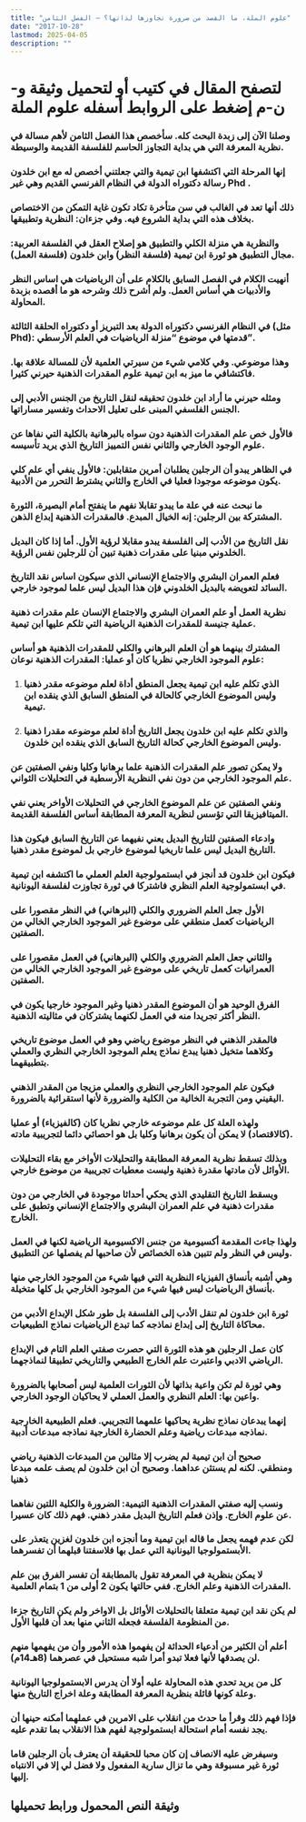 ```yaml
---
title: "علوم الملة، ما القصد من ضرورة تجاوزها لذاتها؟ – الفصل الثامن"
date: "2017-10-28"
lastmod: 2025-04-05
description: ""
---
```

# **لتصفح المقال في كتيب أو لتحميل وثيقة و-ن-م إضغط على الروابط أسفله** **علوم الملة**

### وصلنا الآن إلى زبدة البحث كله. سأخصص هذا الفصل الثامن لأهم مسالة في نظرية المعرفة التي هي بداية التجاوز الحاسم للفلسفة القديمة والوسيطة.

### إنها المرحلة التي اكتشفها ابن تيمية والتي جعلتني أخصص له مع ابن خلدون رسالة دكتوراه الدولة في النظام الفرنسي القديم وهي غير Phd .

### ذلك أنها تعد في الغالب في سن متأخرة تكاد تكون غاية التمكن من الاختصاص بخلاف هذه التي بداية الشروع فيه. وفي جزءان: النظرية وتطبيقها.

### والنظرية هي منزلة الكلي والتطبيق هو إصلاح العقل في الفلسفة العربية: مجال التطبيق هو ثورة ابن تيمية (فلسفة النظر) وابن خلدون (فلسفة العمل).

### أنهيت الكلام في الفصل السابق بالكلام على أن الرياضيات هي اساس النظر والأدبيات هي أساس العمل. ولم أشرح ذلك وشرحه هو ما أقصده بزبدة المحاولة.

### في النظام الفرنسي دكتوراه الدولة بعد التبريز أو دكتوراه الحلقة الثالثة (مثل Phd): قدمتها في موضوع “منزلة الرياضيات في العلم الأرسطي”.

### وهذا موضوعي. وفي كلامي شيء من سيرتي العلمية لأن للمسالة علاقة بها. فاكتشافي ما ميز به ابن تيمية علوم المقدرات الذهنية حيرني كثيرا.

### ومثله حيرني ما أراد ابن خلدون تحقيقه لنقل التاريخ من الجنس الأدبي إلى الجنس الفلسفي المبنى على تعليل الاحداث وتفسير مساراتها.

### فالأول خص علم المقدرات الذهنية دون سواه بالبرهانية بالكلية التي نفاها عن علوم الوجود الخارجي والثاني نفس التمييز التاريخ الذي يريد تأسيسه.

### في الظاهر يبدو أن الرجلين يطلبان أمرين متقابلين: فالأول ينفي أي علم كلي يكون موضوعه موجودا فعليا في الخارج والثاني يشترط التحرر من الأدبية.

### ما نبحث عنه في علة ما يبدو تقابلا نفهم ما ينفتح أمام البصيرة، الثورة المشتركة بين الرجلين: إنه الخيال المبدع. فالمقدرات الذهنية إبداع الذهن.

### نقل التاريخ من الأدب إلى الفلسفة يبدو مقابلا لرؤية الأول. أما إذا كان البديل الخلدوني مبنيا على مقدرات ذهنية تبين أن للرجلين نفس الرؤية.

### فعلم العمران البشري والاجتماع الإنساني الذي سيكون اساس نقد التاريخ السائد لتعويضه بالبديل الخلدوني فإن هذا البديل ليس علما لموجود خارجي.

### نظرية العمل أو علم العمران البشري والاجتماع الإنسان علم مقدرات ذهنية عملية جنيسة للمقدرات الذهنية الرياضية التي تلكم عليها ابن تيمية.

### المشترك بينهما هو أن العلم البرهاني والكلي للمقدرات الذهنية هو أساس علوم الموجود الخارجي نظريا كان أو عمليا: المقدرات الذهنية نوعان:

1. ### الذي تكلم عليه ابن تيمية يجعل المنطق أداة لعلم موضوعه مقدر ذهنيا وليس الموضوع الخارجي كالحالة في المنطق السابق الذي ينقده ابن تيمية.
2. ### والذي تكلم عليه ابن خلدون يجعل التاريخ أداة لعلم موضوعه مقدرا ذهنيا وليس الموضوع الخارجي كحالة التاريخ السابق الذي ينقده ابن خلدون.

### ولا يمكن تصور علم المقدرات الذهنية علما برهانيا وكليا ونفي الصفتين عن علم الموجود الخارجي من دون نفي النظرية الأرسطية في التحليلات الثواني.

### ونفي الصفتين عن علم الموضوع الخارجي في التحليلات الأواخر يعني نفي الميتافيزيقا التي تؤسس لنظرية المعرفة المطابقة أساس الفلسفة القديمة.

### وادعاء الصفتين للتاريخ البديل يعني نفيهما عن التاريخ السابق فيكون هذا التاريخ البديل ليس علما تاريخيا لموضوع خارجي بل لموضوع مقدر ذهنيا.

### فيكون ابن خلدون قد أنجز في ابستمولوجية العلم العملي ما اكتشفه ابن تيمية في ابستمولوجية العلم النظري فاشتركا في ثورة تجاوزت لفلسفة اليونانية.

### الأول جعل العلم الضروري والكلي (البرهاني) في النظر مقصورا على الرياضيات كعمل منطقي على موضوع غير الموجود الخارجي الخالي من الصفتين.

### والثاني جعل العلم الضروري والكلي (البرهاني) في العمل مقصورا على العمرانيات كعمل تاريخي على موضوع غير الموجود الخارجي الخالي من الصفتين.

### الفرق الوحيد هو أن الموضوع المقدر ذهنيا وغير الموجود خارجيا يكون في النظر أكثر تجريدا منه في العمل لكنهما يشتركان في مثاليته الذهنية.

### فالمقدر الذهني في النظر موضوع رياضي وهو في العمل موضوع تاريخي وكلاهما متخيل ذهنيا يبدع نماذج يعلم الموجود الخارجي النظري والعملي بتطبيقهما.

### فيكون علم الموجود الخارجي النظري والعملي مزيجا من المقدر الذهني اليقيني ومن التجربة الخالية من الكلية والضرورة لأنها استقرائية بالضرورة.

### ولهذه العلة كل علم موضوعه خارجي نظريا كان (كالفيزياء) أو عمليا (كالاقتصاد) لا يمكن أن يكون برهانيا وكليا بل هو احصائي دائما لتجريبية مادته.

### وبذلك تسقط نظرية المعرفة المطابقة والتحليلات الأواخر مع بقاء التحليلات الأوائل لأن مادتها مقدرة ذهنية وليست معطيات تجريبية من موضوع خارجي.

### ويسقط التاريخ التقليدي الذي يحكي أحداثا موجودة في الخارجي من دون مقدرات ذهنية في علم العمران البشري والاجتماع الإنساني وتطبق على الخارج.

### ولهذا جاءت المقدمة أكسيومية من جنس الاكسيومية الرياضية لكنها في العمل وليس في النظر ولم تتبين هذه الخصائص لأن صاحبها لم يفصلها عن التطبيق.

### وهي أشبه بأنساق الفيزياء النظرية التي فيها شيء من الموجود الخارجي منها بأنساق الرياضيات ليس فيها شيء من الموجود الخارجي بل كلها متخيلة.

### ثورة ابن خلدون لم تنقل الأدب إلى الفلسفة بل طور شكل الإبداع الأدبي من محاكاة التاريخ إلى إبداع نماذجه كما تبدع الرياضيات نماذج الطبيعيات.

### كان عمل الرجلين هو هذه الثورة التي حصرت صفتي العلم التام في الإبداع الرياضي الادبي واعتبرت علم الخارج الطبيعي والتاريخي تطبيقا لنماذجهما.

### وهي ثورة لم تكن واعية بذاتها لأن الثورات العلمية ليس أصحابها بالضرورة واعين بها: العلم النظري والعمل العملي لا يحاكيان الوجود الخارجي.

### إنهما يبدعان نماذج نظرية يحاكيها علمهما التجريبي. فعلم الطبيعية الخارجية نماذجه مبدعات رياضية وعلم الحضارة الخارجية نماذجه مبدعات أدبية.

### صحيح أن ابن تيمية لم يضرب إلا مثالين من المبدعات الذهنية رياضي ومنطقي. لكنه لم يستثن عداهما. وصحيح أن ابن خلدون لم يصف علمه مبدعا ذهنيا

### ونسب إليه صفتي المقدرات الذهنية التيمية: الضرورة والكلية اللتين نفاهما عن علوم الخارج. وإذن فعلم التاريخ البديل مقدر ذهني. فهم ذلك كان عسيرا.

### لكن عدم فهمه يجعل ما قاله ابن تيمية وما أنجزه ابن خلدون لغزين يتعذر على الأبستمولوجيا اليونانية التي عمل بها فلاسفتنا قبلهما أن تفسرهما.

### لا يمكن بنظرية في المعرفة تقول بالمطابقة أن تفسر الفرق بين علم المقدرات الذهنية وعلم الخارج. ففي حالتها يكون 2 أولى من 1 بتمام العلمية.

### لم يكن نقد ابن تيمية متعلقا بالتحليلات الأوائل بل الاواخر ولم يكن التاريخ جزءا من المنظومة الفلسفة فجعله الثاني منها بعد أن قلبها الأول.

### أعلم أن الكثير من أدعياء الحداثة لن يفهموا هذه الأمور وأن من يفهمها منهم لن يصدقها لأنها فعلا تبدو أمرا شبه مستحيل في عصرهما (8هـ14م).

### كل من يريد تحدي هذه المحاولة عليه أولا أن يدرس الابستمولوجيا اليونانية وعلة كونها قائلة بنظرية المعرفة المطابقة وعلة اخراج التاريخ منها.

### فإذا فهم ذلك وقرأ ما حدث من انقلاب على الامرين في عملهما أمكنه حينها أن يجد نفسه أمام استحالة ابستمولوجية لفهم هذا الانقلاب بما تقدم عليه.

### وسيفرض عليه الانصاف إن كان محبا للحقيقة أن يعترف بأن الرجلين قاما ثورة غير مسبوقة وهي ما تزال سارية المفعول ولا فضل لي إلا في الانتباه إليها.

## وثيقة النص المحمول ورابط تحميلها

###
